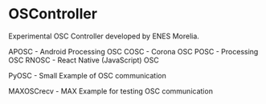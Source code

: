 # OSController

Experimental OSC Controller developed by ENES Morelia.

APOSC - Android Processing OSC
COSC - Corona OSC
POSC - Processing OSC
RNOSC - React Native (JavaScript) OSC

PyOSC - Small Example of OSC communication

MAXOSCrecv - MAX Example for testing OSC communication


